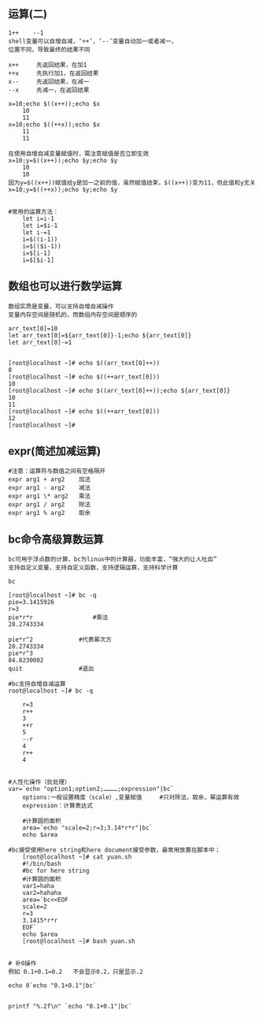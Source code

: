 ## 运算(二)
	1++    --1
	shell变量可以自增自减，‘++’，‘--’变量自动加一或者减一，
	位置不同，导致最终的结果不同

	x++		先返回结果，在加1
	++x		先执行加1，在返回结果
	x--		先返回结果，在减一
	--x		先减一，在返回结果

	x=10;echo $((x++));echo $x	
		10
		11
	x=10;echo $((++x));echo $x
		11
		11
	
	在使用自增自减变量赋值时，需注意赋值是否立即生效
	x=10;y=$((x++));echo $y;echo $y
		10
		10
	因为y=$((x++))赋值给y是加一之前的值，虽然赋值结束，$((x++))变为11，但此值和y无关
	x=10;y=$((++x));echo $y;echo $y


	#常用的运算方法：
		let i=i-1
		let i=$i-1
		let i-=1
		i=$((i-1))
		i=$(($i-1))
		i=$[i-1]
		i=$[$i-1]



## 数组也可以进行数学运算
	数组实质是变量，可以支持自增自减操作
	变量内存空间是随机的，而数组内存空间是顺序的
	
	arr_text[0]=10
	let arr_text[0]=${arr_text[0]}-1;echo ${arr_text[0]}
	let arr_text[0]-=1
	

	[root@localhost ~]# echo $((arr_text[0]++))
	8
	[root@localhost ~]# echo $((++arr_text[0]))
	10
	[root@localhost ~]# echo $((arr_text[0]++));echo ${arr_text[0]}
	10
	11
	[root@localhost ~]# echo $((++arr_text[0]))
	12
	[root@localhost ~]# 


## expr(简述加减运算)
	#注意：运算符与数值之间有空格隔开
	expr arg1 + arg2	加法
	expr arg1 - arg2    减法
	expr arg1 \* arg2	乘法
	expr arg1 / arg2	除法
	expr arg1 % arg2	取余


## bc命令高级算数运算
	bc可用于浮点数的计算，bc为linux中的计算器，功能丰富，“强大的让人吐血”
	支持自定义变量，支持自定义函数，支持逻辑运算，支持科学计算
	
	bc

	[root@localhost ~]# bc -q
	pie=3.1415926
	r=3
	pie*r*r					#乘法
	28.2743334

	pie*r^2				#代表幂次方
	28.2743334	
	pie*r^3			
	84.8230002
	quit				#退出

	#bc支持自增自减运算
	root@localhost ~]# bc -q
	
		r=3
		r++
		3
		++r
		5
		--r
		4
		r++
		4


	#人性化操作（批处理）
	var=`echo "option1;option2;…………;expression"|bc`
		options:一般设置精度（scale）,变量赋值	   #只对除法，取余，幂运算有效
		expression：计算表达式
	
		#计算圆的面积
		area=`echo "scale=2;r=3;3.14*r*r"|bc`
		echo $area
	
	#bc接受使用here string和here document接受参数，最常用放置在脚本中；
		[root@localhost ~]# cat yuan.sh 
		#!/bin/bash
		#bc for here string
		#计算圆的面积
		var1=haha
		var2=hahaha
		area=`bc<<EOF
		scale=2
		r=3
		3.1415*r*r
		EOF`
		echo $area
		[root@localhost ~]# bash yuan.sh


	# 补0操作
	例如 0.1+0.1=0.2   不会显示0.2，只是显示.2
	
	echo 0`echo "0.1+0.1"|bc`


	printf "%.2f\n" `echo "0.1+0.1"|bc`